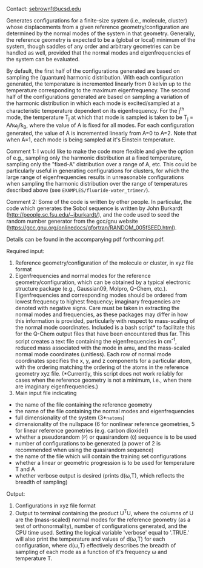 Contact: sebrown1@ucsd.edu

Generates configurations for a finite-size system (i.e., molecule, cluster) whose displacements from a given reference geometry/configuration are determined by the normal modes of the system in that geometry.  Generally, the reference geometry is expected to be a (global or local) minimum of the system, though saddles of any order and arbitrary geometries can be handled as well, provided that the normal modes and eigenfrequencies of the system can be evaluated.

By default, the first half of the configurations generated are based on sampling the (quantum) harmonic distribution.  With each configuration generated, the temperature is incremented linearly from 0 kelvin up to the temperature corresponding to the maximum eigenfrequency.  The second half of the configurations generated are based on sampling a variation of the harmonic distribution in which each mode is excited/sampled at a characteristic temperature dependent on its eigenfrequency.  For the j<sup>th</sup> mode, the temperature T<sub>j</sub> at which that mode is sampled is taken to be T<sub>j</sub> = A&hbar;&omega;<sub>j</sub>/k<sub>B</sub>, where the value of A is fixed for all modes.   For each configuration generated, the value of A is incremented linearly from A=0 to A=2.  Note that when A=1, each mode is being sampled at it's Einstein temperature.

Comment 1: I would like to make the code more flexible and give the option of e.g., sampling only the harmonic distribution at a fixed temperature, sampling only the "fixed-A" distribution over a range of A, etc.  This could be particularly useful in generating configurations for clusters, for which the large range of eigenfrequencies results in unreasonable configurations when sampling the harmonic distribution over the range of temperatures described above (see ``EXAMPLES/fluoride-water_trimer/``).

Comment 2: Some of the code is written by other people.  In particular, the code which generates the Sobol sequence is written by John Burkardt (http://people.sc.fsu.edu/~jburkardt/), and the code used to seed the random number generator from the gcc/gnu website (https://gcc.gnu.org/onlinedocs/gfortran/RANDOM_005fSEED.html).

Details can be found in the accompanying pdf forthcoming.pdf.


Required input:
1. Reference geometry/configuration of the molecule or cluster, in xyz file format
2. Eigenfrequencies and normal modes for the reference geometry/configuration, which can be obtained by a typical electronic structure package (e.g., Gaussian09, Molpro, Q-Chem, etc.).  Eigenfrequencies and corresponding modes should be ordered from lowest frequency to highest frequency; imaginary frequencies are denoted with negative signs.  Care must be taken in extracting the normal modes and frequencies, as these packages may differ in how this information is provided, particularly with respect to mass-scaling of the normal mode coordinates.  Included is a bash script\* to facilitate this for the Q-Chem output files that have been encountered thus far.  This script creates a text file containing the eigenfrequencies in cm<sup>-1</sup>, reduced mass associated with the mode in amu, and the mass-scaled normal mode coordinates (unitless).  Each row of normal mode coordinates specifies the x, y, and z components for a particular atom, with the ordering matching the ordering of the atoms in the reference geometry xyz file. (\*Currently, this script does not work reliably for cases when the reference geometry is not a minimum, i.e., when there are imaginary eigenfrequencies.)
3. Main input file indicating
  * the name of the file containing the reference geometry
  * the name of the file containing the normal modes and eigenfrequencies
  * full dimensionality of the system (3*`natoms`)
  * dimensionality of the nullspace (6 for nonlinear reference geometries, 5 for linear reference geometries (e.g. carbon dioxide))
  * whether a pseudorandom (`P`) or quasirandom (`Q`) sequence is to be used
  * number of configurations to be generated (a power of 2 is recommended when using the quasirandom sequence)
  * the name of the file which will contain the training set configurations
  * whether a linear or geometric progression is to be used for temperature T and A
  * whether verbose output is desired (prints d(&omega;,T), which reflects the breadth of sampling)

Output:
1. Configurations in xyz file format
2. Output to terminal containing the product U<sup>T</sup>U, where the columns of U are the (mass-scaled) normal modes for the reference geometry (as a test of orthonormality), number of configurations generated, and the CPU time used.  Setting the logical variable 'verbose' equal to '.TRUE.' will also print the temperature and values of d(&omega;,T) for each configuration, where d(&omega;,T) effectively describes the breadth of sampling of each mode as a function of it's frequency &omega; and temperature T.
